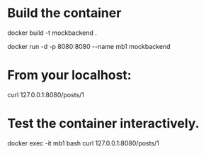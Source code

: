 # Build the container 

docker build -t mockbackend .

docker run -d -p 8080:8080 --name mb1 mockbackend

# From your localhost:

curl 127.0.0.1:8080/posts/1

# Test the container interactively.

docker exec -it mb1 bash
curl 127.0.0.1:8080/posts/1
